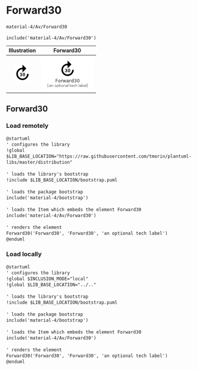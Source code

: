 # Forward30


```text
material-4/Av/Forward30
```

```text
include('material-4/Av/Forward30')
```



| Illustration | Forward30 |
| :---: | :---: |
| ![illustration for Illustration](../../material-4/Av/Forward30.png) | ![illustration for Forward30](../../material-4/Av/Forward30.Local.png) |




## Forward30

### Load remotely
```plantuml
@startuml
' configures the library
!global $LIB_BASE_LOCATION="https://raw.githubusercontent.com/tmorin/plantuml-libs/master/distribution"

' loads the library's bootstrap
!include $LIB_BASE_LOCATION/bootstrap.puml

' loads the package bootstrap
include('material-4/bootstrap')

' loads the Item which embeds the element Forward30
include('material-4/Av/Forward30')

' renders the element
Forward30('Forward30', 'Forward30', 'an optional tech label')
@enduml
```

### Load locally
```plantuml
@startuml
' configures the library
!global $INCLUSION_MODE="local"
!global $LIB_BASE_LOCATION="../.."

' loads the library's bootstrap
!include $LIB_BASE_LOCATION/bootstrap.puml

' loads the package bootstrap
include('material-4/bootstrap')

' loads the Item which embeds the element Forward30
include('material-4/Av/Forward30')

' renders the element
Forward30('Forward30', 'Forward30', 'an optional tech label')
@enduml
```

